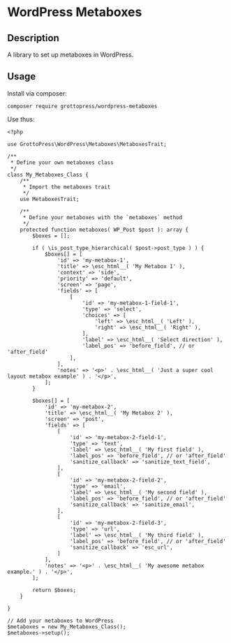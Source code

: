 # WordPress Metaboxes

## Description

A library to set up metaboxes in WordPress.

## Usage

Install via composer:

`composer require grottopress/wordpress-metaboxes`

Use thus:

    <?php

    use GrottoPress\WordPress\Metaboxes\MetaboxesTrait;

    /**
     * Define your own metaboxes class
     */
    class My_Metaboxes_Class {
        /**
         * Import the metaboxes trait
         */
        use MetaboxesTrait;

        /**
         * Define your metaboxes with the `metaboxes` method
         */
        protected function metaboxes( WP_Post $post ): array {
            $boxes = [];

            if ( \is_post_type_hierarchical( $post->post_type ) ) {
                $boxes[] = [
                    'id' => 'my-metabox-1',
                    'title' => \esc_html__( 'My Metabox 1' ),
                    'context' => 'side',
                    'priority' => 'default',
                    'screen' => 'page',
                    'fields' => [
                        [
                            'id' => 'my-metabox-1-field-1',
                            'type' => 'select',
                            'choices' => [
                                'left' => \esc_html__( 'Left' ),
                                'right' => \esc_html__( 'Right' ),
                            ],
                            'label' => \esc_html__( 'Select direction' ),
                            'label_pos' => 'before_field', // or 'after_field'
                        ],
                    ],
                    'notes' => '<p>' . \esc_html__( 'Just a super cool layout metabox example' ) . '</p>',
                ];
            }

            $boxes[] = [
                'id' => 'my-metabox-2',
                'title' => \esc_html__( 'My Metabox 2' ),
                'screen' => 'post',
                'fields' => [
                    [
                        'id' => 'my-metabox-2-field-1',
                        'type' => 'text',
                        'label' => \esc_html__( 'My first field' ),
                        'label_pos' => 'before_field', // or 'after_field'
                        'sanitize_callback' => 'sanitize_text_field',
                    ],
                    [
                        'id' => 'my-metabox-2-field-2',
                        'type' => 'email',
                        'label' => \esc_html__( 'My second field' ),
                        'label_pos' => 'before_field', // or 'after_field'
                        'sanitize_callback' => 'sanitize_email',
                    ],
                    [
                        'id' => 'my-metabox-2-field-3',
                        'type' => 'url',
                        'label' => \esc_html__( 'My third field' ),
                        'label_pos' => 'before_field', // or 'after_field'
                        'sanitize_callback' => 'esc_url',
                    ]
                ],
                'notes' => '<p>' . \esc_html__( 'My awesome metabox example.' ) . '</p>',
            ];

            return $boxes;
        }

    }

    // Add your metaboxes to WordPress
    $metaboxes = new My_Metaboxes_Class();
    $metaboxes->setup();
